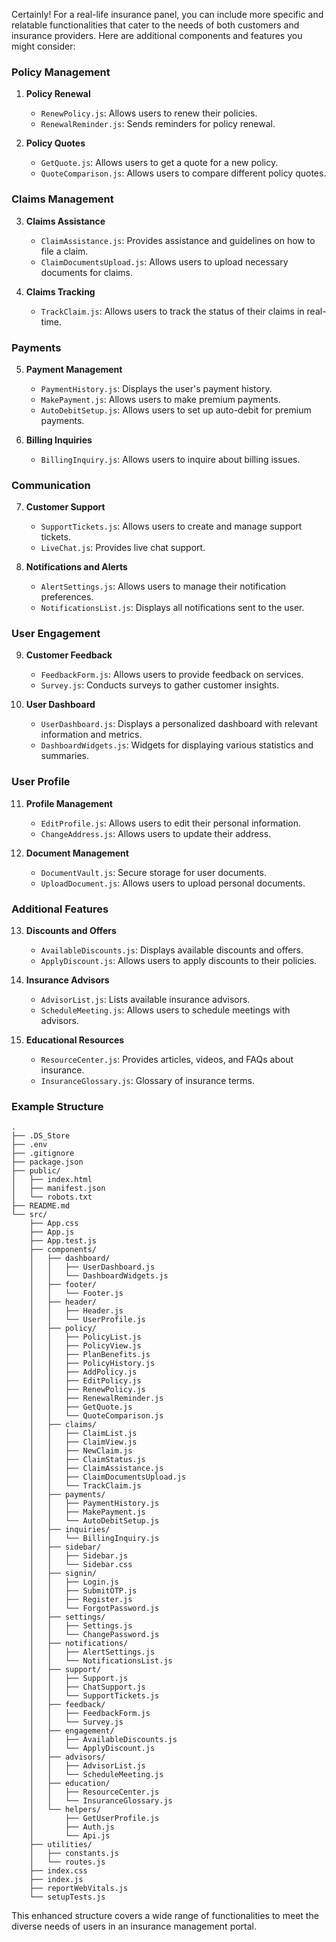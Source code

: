 Certainly! For a real-life insurance panel, you can include more specific and relatable functionalities that cater to the needs of both customers and insurance providers. Here are additional components and features you might consider:

### Policy Management
1. **Policy Renewal**
    - `RenewPolicy.js`: Allows users to renew their policies.
    - `RenewalReminder.js`: Sends reminders for policy renewal.

2. **Policy Quotes**
    - `GetQuote.js`: Allows users to get a quote for a new policy.
    - `QuoteComparison.js`: Allows users to compare different policy quotes.

### Claims Management
3. **Claims Assistance**
    - `ClaimAssistance.js`: Provides assistance and guidelines on how to file a claim.
    - `ClaimDocumentsUpload.js`: Allows users to upload necessary documents for claims.

4. **Claims Tracking**
    - `TrackClaim.js`: Allows users to track the status of their claims in real-time.

### Payments
5. **Payment Management**
    - `PaymentHistory.js`: Displays the user's payment history.
    - `MakePayment.js`: Allows users to make premium payments.
    - `AutoDebitSetup.js`: Allows users to set up auto-debit for premium payments.

6. **Billing Inquiries**
    - `BillingInquiry.js`: Allows users to inquire about billing issues.

### Communication
7. **Customer Support**
    - `SupportTickets.js`: Allows users to create and manage support tickets.
    - `LiveChat.js`: Provides live chat support.

8. **Notifications and Alerts**
    - `AlertSettings.js`: Allows users to manage their notification preferences.
    - `NotificationsList.js`: Displays all notifications sent to the user.

### User Engagement
9. **Customer Feedback**
    - `FeedbackForm.js`: Allows users to provide feedback on services.
    - `Survey.js`: Conducts surveys to gather customer insights.

10. **User Dashboard**
    - `UserDashboard.js`: Displays a personalized dashboard with relevant information and metrics.
    - `DashboardWidgets.js`: Widgets for displaying various statistics and summaries.

### User Profile
11. **Profile Management**
    - `EditProfile.js`: Allows users to edit their personal information.
    - `ChangeAddress.js`: Allows users to update their address.

12. **Document Management**
    - `DocumentVault.js`: Secure storage for user documents.
    - `UploadDocument.js`: Allows users to upload personal documents.

### Additional Features
13. **Discounts and Offers**
    - `AvailableDiscounts.js`: Displays available discounts and offers.
    - `ApplyDiscount.js`: Allows users to apply discounts to their policies.

14. **Insurance Advisors**
    - `AdvisorList.js`: Lists available insurance advisors.
    - `ScheduleMeeting.js`: Allows users to schedule meetings with advisors.

15. **Educational Resources**
    - `ResourceCenter.js`: Provides articles, videos, and FAQs about insurance.
    - `InsuranceGlossary.js`: Glossary of insurance terms.

### Example Structure
```
.
├── .DS_Store
├── .env
├── .gitignore
├── package.json
├── public/
│   ├── index.html
│   ├── manifest.json
│   └── robots.txt
├── README.md
└── src/
    ├── App.css
    ├── App.js
    ├── App.test.js
    ├── components/
    │   ├── dashboard/
    │   │   ├── UserDashboard.js
    │   │   └── DashboardWidgets.js
    │   ├── footer/
    │   │   └── Footer.js
    │   ├── header/
    │   │   ├── Header.js
    │   │   └── UserProfile.js
    │   ├── policy/
    │   │   ├── PolicyList.js
    │   │   ├── PolicyView.js
    │   │   ├── PlanBenefits.js
    │   │   ├── PolicyHistory.js
    │   │   ├── AddPolicy.js
    │   │   ├── EditPolicy.js
    │   │   ├── RenewPolicy.js
    │   │   ├── RenewalReminder.js
    │   │   ├── GetQuote.js
    │   │   └── QuoteComparison.js
    │   ├── claims/
    │   │   ├── ClaimList.js
    │   │   ├── ClaimView.js
    │   │   ├── NewClaim.js
    │   │   ├── ClaimStatus.js
    │   │   ├── ClaimAssistance.js
    │   │   ├── ClaimDocumentsUpload.js
    │   │   └── TrackClaim.js
    │   ├── payments/
    │   │   ├── PaymentHistory.js
    │   │   ├── MakePayment.js
    │   │   └── AutoDebitSetup.js
    │   ├── inquiries/
    │   │   └── BillingInquiry.js
    │   ├── sidebar/
    │   │   ├── Sidebar.js
    │   │   └── Sidebar.css
    │   ├── signin/
    │   │   ├── Login.js
    │   │   ├── SubmitOTP.js
    │   │   ├── Register.js
    │   │   └── ForgotPassword.js
    │   ├── settings/
    │   │   ├── Settings.js
    │   │   └── ChangePassword.js
    │   ├── notifications/
    │   │   ├── AlertSettings.js
    │   │   └── NotificationsList.js
    │   ├── support/
    │   │   ├── Support.js
    │   │   ├── ChatSupport.js
    │   │   └── SupportTickets.js
    │   ├── feedback/
    │   │   ├── FeedbackForm.js
    │   │   └── Survey.js
    │   ├── engagement/
    │   │   ├── AvailableDiscounts.js
    │   │   └── ApplyDiscount.js
    │   ├── advisors/
    │   │   ├── AdvisorList.js
    │   │   └── ScheduleMeeting.js
    │   ├── education/
    │   │   ├── ResourceCenter.js
    │   │   └── InsuranceGlossary.js
    │   └── helpers/
    │       ├── GetUserProfile.js
    │       ├── Auth.js
    │       └── Api.js
    ├── utilities/
    │   ├── constants.js
    │   └── routes.js
    ├── index.css
    ├── index.js
    ├── reportWebVitals.js
    └── setupTests.js
```

This enhanced structure covers a wide range of functionalities to meet the diverse needs of users in an insurance management portal.
